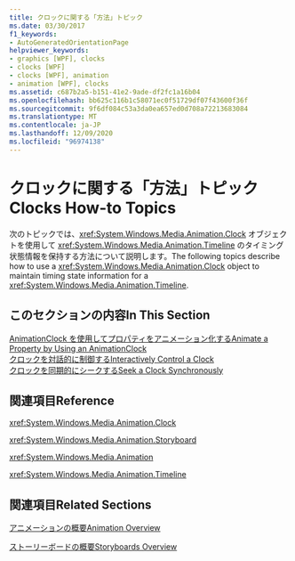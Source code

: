 ```yaml
---
title: クロックに関する「方法」トピック
ms.date: 03/30/2017
f1_keywords:
- AutoGeneratedOrientationPage
helpviewer_keywords:
- graphics [WPF], clocks
- clocks [WPF]
- clocks [WPF], animation
- animation [WPF], clocks
ms.assetid: c687b2a5-b151-41e2-9ade-df2fc1a16b04
ms.openlocfilehash: bb625c116b1c58071ec0f51729df07f43600f36f
ms.sourcegitcommit: 9f6df084c53a3da0ea657ed0d708a72213683084
ms.translationtype: MT
ms.contentlocale: ja-JP
ms.lasthandoff: 12/09/2020
ms.locfileid: "96974138"
---
```

# <a name="clocks-how-to-topics"></a><span data-ttu-id="8f103-102">クロックに関する「方法」トピック</span><span class="sxs-lookup"><span data-stu-id="8f103-102">Clocks How-to Topics</span></span>
<span data-ttu-id="8f103-103">次のトピックでは、<xref:System.Windows.Media.Animation.Clock> オブジェクトを使用して <xref:System.Windows.Media.Animation.Timeline> のタイミング状態情報を保持する方法について説明します。</span><span class="sxs-lookup"><span data-stu-id="8f103-103">The following topics describe how to use a <xref:System.Windows.Media.Animation.Clock> object to maintain timing state information for a <xref:System.Windows.Media.Animation.Timeline>.</span></span>  
  
## <a name="in-this-section"></a><span data-ttu-id="8f103-104">このセクションの内容</span><span class="sxs-lookup"><span data-stu-id="8f103-104">In This Section</span></span>  
 [<span data-ttu-id="8f103-105">AnimationClock を使用してプロパティをアニメーション化する</span><span class="sxs-lookup"><span data-stu-id="8f103-105">Animate a Property by Using an AnimationClock</span></span>](how-to-animate-a-property-by-using-an-animationclock.md)  
 [<span data-ttu-id="8f103-106">クロックを対話的に制御する</span><span class="sxs-lookup"><span data-stu-id="8f103-106">Interactively Control a Clock</span></span>](how-to-interactively-control-a-clock.md)  
 [<span data-ttu-id="8f103-107">クロックを同期的にシークする</span><span class="sxs-lookup"><span data-stu-id="8f103-107">Seek a Clock Synchronously</span></span>](how-to-seek-a-clock-synchronously.md)  
  
## <a name="reference"></a><span data-ttu-id="8f103-108">関連項目</span><span class="sxs-lookup"><span data-stu-id="8f103-108">Reference</span></span>  
 <xref:System.Windows.Media.Animation.Clock>  
  
 <xref:System.Windows.Media.Animation.Storyboard>  
  
 <xref:System.Windows.Media.Animation>  
  
 <xref:System.Windows.Media.Animation.Timeline>  
  
## <a name="related-sections"></a><span data-ttu-id="8f103-109">関連項目</span><span class="sxs-lookup"><span data-stu-id="8f103-109">Related Sections</span></span>  
 [<span data-ttu-id="8f103-110">アニメーションの概要</span><span class="sxs-lookup"><span data-stu-id="8f103-110">Animation Overview</span></span>](animation-overview.md)  
  
 [<span data-ttu-id="8f103-111">ストーリーボードの概要</span><span class="sxs-lookup"><span data-stu-id="8f103-111">Storyboards Overview</span></span>](storyboards-overview.md)
